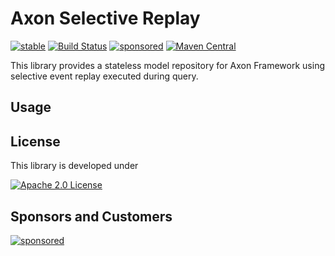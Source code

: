 # Axon Selective Replay

[![stable](https://img.shields.io/badge/lifecycle-STABLE-green.svg)](https://github.com/holisticon#open-source-lifecycle)
[![Build Status](https://github.com/holixon/axon-selective-replay/workflows/Development%20branches/badge.svg)](https://github.com/holixon/axon-selective-replay/actions)
[![sponsored](https://img.shields.io/badge/sponsoredBy-Holisticon-RED.svg)](https://holisticon.de/)
[![Maven Central](https://maven-badges.herokuapp.com/maven-central/io.holixon.axon.axon-selective-replay/axon-selective-replay/badge.svg)](https://maven-badges.herokuapp.com/maven-central/io.holixon.axon.axon-selective-replay/axon-axon-selective-replay)

This library provides a stateless model repository for Axon Framework using selective event replay executed during query.  

## Usage


## License

This library is developed under

[![Apache 2.0 License](https://img.shields.io/badge/License-Apache%202.0-blue.svg)](/LICENSE)

## Sponsors and Customers

[![sponsored](https://img.shields.io/badge/sponsoredBy-Holisticon-red.svg)](https://holisticon.de/)
